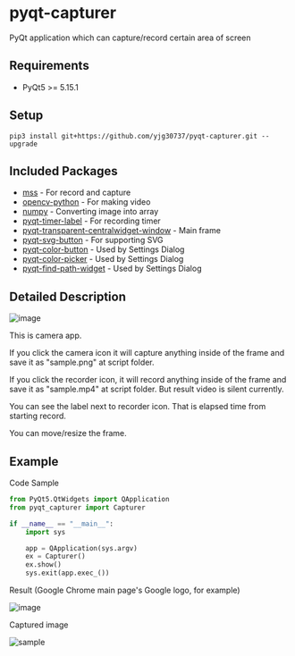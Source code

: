 # pyqt-capturer
PyQt application which can capture/record certain area of screen

## Requirements
* PyQt5 >= 5.15.1

## Setup
`pip3 install git+https://github.com/yjg30737/pyqt-capturer.git --upgrade`

## Included Packages
* <a href="https://pypi.org/project/mss">mss</a> - For record and capture
* <a href="https://pypi.org/project/opencv-python">opencv-python</a> - For making video
* <a href="https://numpy.org">numpy</a> - Converting image into array
* <a href="https://github.com/yjg30737/pyqt-timer-label.git">pyqt-timer-label</a> - For recording timer
* <a href="https://github.com/yjg30737/pyqt-transparent-centralwidget-window.git">pyqt-transparent-centralwidget-window</a> - Main frame
* <a href="https://github.com/yjg30737/pyqt-svg-button.git">pyqt-svg-button</a> - For supporting SVG
* <a href="https://github.com/yjg30737/pyqt-color-button.git">pyqt-color-button</a> - Used by Settings Dialog
* <a href="https://github.com/yjg30737/pyqt-color-picker.git">pyqt-color-picker</a> - Used by Settings Dialog
* <a href="https://github.com/yjg30737/pyqt-find-path-widget.git">pyqt-find-path-widget</a> - Used by Settings Dialog

## Detailed Description

![image](https://user-images.githubusercontent.com/55078043/160047499-be3de7f6-663c-4d47-8309-69bdf1565314.png)

This is camera app.

If you click the camera icon it will capture anything inside of the frame and save it as "sample.png" at script folder.

If you click the recorder icon, it will record anything inside of the frame and save it as "sample.mp4" at script folder. But result video is silent currently.

You can see the label next to recorder icon. That is elapsed time from starting record.

You can move/resize the frame.

## Example
Code Sample
```python
from PyQt5.QtWidgets import QApplication
from pyqt_capturer import Capturer

if __name__ == "__main__":
    import sys

    app = QApplication(sys.argv)
    ex = Capturer()
    ex.show()
    sys.exit(app.exec_())
```

Result (Google Chrome main page's Google logo, for example)

![image](https://user-images.githubusercontent.com/55078043/160045489-a7b016cf-0528-4a49-b085-f4e99869d5c4.png)

Captured image

![sample](https://user-images.githubusercontent.com/55078043/160045548-90708381-7870-435d-b750-051533d878a2.png)
